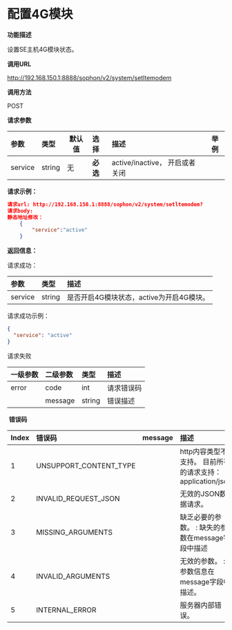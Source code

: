 # 配置4G模块 #

**功能描述**

设置SE主机4G模块状态。

**调用URL**

http://192.168.150.1:8888/sophon/v2/system/setltemodem

**调用方法**

POST

**请求参数**

| 参数    | 类型   | 默认值 | 选择     | 描述                           | 举例 |
| :------ | :----- | ------ | :------- | :----------------------------- | ---- |
| service | string | 无     | **必选** | active/inactive， 开启或者关闭 |      |

**请求示例：**

```json
请求url: http://192.168.150.1:8888/sophon/v2/system/setltemodem?
请求body:
静态地址修改：
	{
        "service":"active"
    }
```

**返回信息：**

请求成功：

| 参数    | 类型   | 描述                                     |
| :------ | :----- | :--------------------------------------- |
| service | string | 是否开启4G模块状态，active为开启4G模块。 |

请求成功示例：

```json
{
  "service": "active"
}
```

请求失败

| 一级参数 | 二级参数 | 类型   | 描述       |
| :------- | :------- | :----- | :--------- |
| error    | code     | int    | 请求错误码 |
|          | message  | string | 错误描述   |

​    **错误码**

| Index | 错误码                 | message | 描述                                                      |
| :---- | :--------------------- | :------ | :-------------------------------------------------------- |
| 1     | UNSUPPORT_CONTENT_TYPE |         | http内容类型不支持。 目前所有的请求支持：application/json |
| 2     | INVALID_REQUEST_JSON   |         | 无效的JSON数据请求。                                      |
| 3     | MISSING_ARGUMENTS      |         | 缺乏必要的参数。 : 缺失的参数在message字段中描述          |
| 4     | INVALID_ARGUMENTS      |         | 无效的参数。 : 参数信息在message字段中描述。              |
| 5     | INTERNAL_ERROR         |         | 服务器内部错误。                                          |